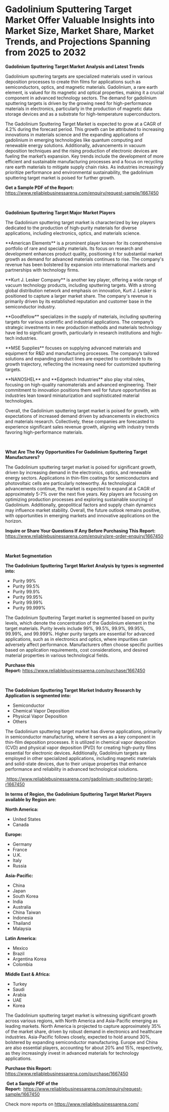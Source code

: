 <p><h1>Gadolinium Sputtering Target Market Offer Valuable Insights into Market Size, Market Share, Market Trends, and Projections Spanning from 2025 to 2032</h1></p><p><strong>Gadolinium Sputtering Target Market Analysis and Latest Trends</strong></p>
<p><p>Gadolinium sputtering targets are specialized materials used in various deposition processes to create thin films for applications such as semiconductors, optics, and magnetic materials. Gadolinium, a rare earth element, is valued for its magnetic and optical properties, making it a crucial component in advanced technology sectors. The demand for gadolinium sputtering targets is driven by the growing need for high-performance materials in electronics, particularly in the production of magnetic data storage devices and as a substrate for high-temperature superconductors.</p><p>The Gadolinium Sputtering Target Market is expected to grow at a CAGR of 4.2% during the forecast period. This growth can be attributed to increasing innovations in materials science and the expanding applications of gadolinium in emerging technologies like quantum computing and renewable energy solutions. Additionally, advancements in vacuum deposition techniques and the rising production of electronic devices are fueling the market’s expansion. Key trends include the development of more efficient and sustainable manufacturing processes and a focus on recycling rare earth materials to mitigate supply chain risks. As industries increasingly prioritize performance and environmental sustainability, the gadolinium sputtering target market is poised for further growth.</p></p>
<p><strong>Get a Sample PDF of the Report:&nbsp;</strong> <a href="https://www.reliablebusinessarena.com/enquiry/request-sample/1667450?utm_campaign=2189&utm_medium=2&utm_source=Github&utm_content=ia&utm_term=08032025&utm_id=gadolinium-sputtering-target">https://www.reliablebusinessarena.com/enquiry/request-sample/1667450</a></p>
<p>&nbsp;</p>
<p><strong>Gadolinium Sputtering Target Major Market Players</strong></p>
<p><p>The Gadolinium sputtering target market is characterized by key players dedicated to the production of high-purity materials for diverse applications, including electronics, optics, and materials science.</p><p>**American Elements** is a prominent player known for its comprehensive portfolio of rare and specialty materials. Its focus on research and development enhances product quality, positioning it for substantial market growth as demand for advanced materials continues to rise. The company's revenue has been bolstered by expansion into international markets and partnerships with technology firms.</p><p>**Kurt J. Lesker Company** is another key player, offering a wide range of vacuum technology products, including sputtering targets. With a strong global distribution network and emphasis on innovation, Kurt J. Lesker is positioned to capture a larger market share. The company's revenue is primarily driven by its established reputation and customer base in the semiconductor industry.</p><p>**Goodfellow** specializes in the supply of materials, including sputtering targets for various scientific and industrial applications. The company’s strategic investments in new production methods and materials technology have led to significant growth, particularly in research institutions and high-tech industries.</p><p>**MSE Supplies** focuses on supplying advanced materials and equipment for R&D and manufacturing processes. The company’s tailored solutions and expanding product lines are expected to contribute to its growth trajectory, reflecting the increasing need for customized sputtering targets.</p><p>**NANOSHEL** and **Edgetech Industries** also play vital roles, focusing on high-quality nanomaterials and advanced engineering. Their commitment to innovation positions them well for future opportunities as industries lean toward miniaturization and sophisticated material technologies.</p><p>Overall, the Gadolinium sputtering target market is poised for growth, with expectations of increased demand driven by advancements in electronics and materials research. Collectively, these companies are forecasted to experience significant sales revenue growth, aligning with industry trends favoring high-performance materials.</p></p>
<p>&nbsp;</p>
<p><strong>What Are The Key Opportunities For Gadolinium Sputtering Target Manufacturers?</strong></p>
<p><p>The Gadolinium sputtering target market is poised for significant growth, driven by increasing demand in the electronics, optics, and renewable energy sectors. Applications in thin-film coatings for semiconductors and photovoltaic cells are particularly noteworthy. As technological advancements continue, the market is expected to expand at a CAGR of approximately 5-7% over the next five years. Key players are focusing on optimizing production processes and exploring sustainable sourcing of Gadolinium. Additionally, geopolitical factors and supply chain dynamics may influence market stability. Overall, the future outlook remains positive, with opportunities in emerging markets and innovative applications on the horizon.</p></p>
<p><strong>Inquire or Share Your Questions If Any Before Purchasing This Report:</strong> <a href="https://www.reliablebusinessarena.com/enquiry/pre-order-enquiry/1667450?utm_campaign=2189&utm_medium=2&utm_source=Github&utm_content=ia&utm_term=08032025&utm_id=gadolinium-sputtering-target">https://www.reliablebusinessarena.com/enquiry/pre-order-enquiry/1667450</a></p>
<p>&nbsp;</p>
<p><strong>Market Segmentation</strong></p>
<p><strong>The Gadolinium Sputtering Target Market Analysis by types is segmented into:</strong></p>
<p><ul><li>Purity 99%</li><li>Purity 99.5%</li><li>Purity 99.9%</li><li>Purity 99.95%</li><li>Purity 99.99%</li><li>Purity 99.999%</li></ul></p>
<p><p>The Gadolinium Sputtering Target market is segmented based on purity levels, which denote the concentration of the Gadolinium element in the target materials. Purity levels include 99%, 99.5%, 99.9%, 99.95%, 99.99%, and 99.999%. Higher purity targets are essential for advanced applications, such as in electronics and optics, where impurities can adversely affect performance. Manufacturers often choose specific purities based on application requirements, cost considerations, and desired material properties in various technological fields.</p></p>
<p><strong>Purchase this Report:&nbsp;</strong><a href="https://www.reliablebusinessarena.com/purchase/1667450?utm_campaign=2189&utm_medium=2&utm_source=Github&utm_content=ia&utm_term=08032025&utm_id=gadolinium-sputtering-target">https://www.reliablebusinessarena.com/purchase/1667450</a></p>
<p>&nbsp;</p>
<p><strong>The Gadolinium Sputtering Target Market Industry Research by Application is segmented into:</strong></p>
<p><ul><li>Semiconductor</li><li>Chemical Vapor Deposition</li><li>Physical Vapor Deposition</li><li>Others</li></ul></p>
<p><p>The Gadolinium sputtering target market has diverse applications, primarily in semiconductor manufacturing, where it serves as a key component in thin-film deposition processes. It is utilized in chemical vapor deposition (CVD) and physical vapor deposition (PVD) for creating high-purity films essential for electronic devices. Additionally, Gadolinium targets are employed in other specialized applications, including magnetic materials and solid-state devices, due to their unique properties that enhance performance and reliability in advanced technological solutions.</p></p>
<p><a href="https://www.reliablebusinessarena.com/gadolinium-sputtering-target-r1667450?utm_campaign=2189&utm_medium=2&utm_source=Github&utm_content=ia&utm_term=08032025&utm_id=gadolinium-sputtering-target">&nbsp;https://www.reliablebusinessarena.com/gadolinium-sputtering-target-r1667450</a></p>
<p><strong>In terms of Region, the Gadolinium Sputtering Target Market Players available by Region are:</strong></p>
<p>
    <p> <strong> North America: </strong>
        <ul>
            <li>United States</li>
            <li>Canada</li>
        </ul>
        </p> 
    <p> <strong> Europe: </strong>
        <ul>
            <li>Germany</li>
            <li>France</li>
            <li>U.K.</li>
            <li>Italy</li>
            <li>Russia</li>
        </ul>
        </p> 
    <p> <strong> Asia-Pacific: </strong>
        <ul>
            <li>China</li>
            <li>Japan</li>
            <li>South Korea</li>
            <li>India</li>
            <li>Australia</li>
            <li>China Taiwan</li>
            <li>Indonesia</li>
            <li>Thailand</li>
            <li>Malaysia</li>
        </ul>
        </p> 
    <p> <strong> Latin America: </strong>
        <ul>
            <li>Mexico</li>
            <li>Brazil</li>
            <li>Argentina Korea</li>
            <li>Colombia</li>
        </ul>
        </p> 
    <p> <strong> Middle East & Africa: </strong>
        <ul>
            <li>Turkey</li>
            <li>Saudi</li>
            <li>Arabia</li>
            <li>UAE</li>
            <li>Korea</li>
        </ul>
    </p>
    </p>
<p><p>The Gadolinium sputtering target market is witnessing significant growth across various regions, with North America and Asia-Pacific emerging as leading markets. North America is projected to capture approximately 35% of the market share, driven by robust demand in electronics and healthcare industries. Asia-Pacific follows closely, expected to hold around 30%, bolstered by expanding semiconductor manufacturing. Europe and China are also essential players, accounting for about 20% and 15%, respectively, as they increasingly invest in advanced materials for technology applications.</p></p>
<p><strong>Purchase this Report: </strong><a href="https://www.reliablebusinessarena.com/purchase/1667450?utm_campaign=2189&utm_medium=2&utm_source=Github&utm_content=ia&utm_term=08032025&utm_id=gadolinium-sputtering-target">https://www.reliablebusinessarena.com/purchase/1667450</a></p>
<p>&nbsp;<strong>Get a Sample PDF of the Report:&nbsp;&nbsp;</strong><a href="https://www.reliablebusinessarena.com/enquiry/request-sample/1667450?utm_campaign=2189&utm_medium=2&utm_source=Github&utm_content=ia&utm_term=08032025&utm_id=gadolinium-sputtering-target">https://www.reliablebusinessarena.com/enquiry/request-sample/1667450</a></p>
<p><strong></strong></p>
<p>Check more reports on <a href="https://www.reliablebusinessarena.com/?utm_campaign=2189&utm_medium=2&utm_source=Github&utm_content=ia&utm_term=08032025&utm_id=gadolinium-sputtering-target">https://www.reliablebusinessarena.com/</a></p>